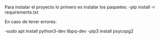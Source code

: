 Para instalar el proyecto lo primero es instalar los paquetes:
-pip install -r requirements.txt

En caso de tener errores:

-sudo apt install python3-dev libpq-dev
-pip3 install psycopg2